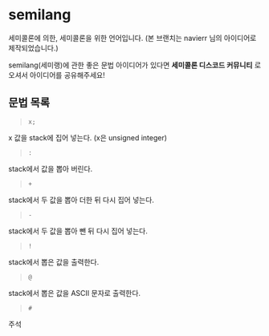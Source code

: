 # semilang

세미콜론에 의한, 세미콜론을 위한 언어입니다.
(본 브랜치는 navierr 님의 아이디어로 제작되었습니다.)

semilang(세미랭)에 관한 좋은 문법 아이디어가 있다면
**세미콜론 디스코드 커뮤니티** 로 오셔서 아이디어를 공유해주세요!

## 문법 목록

> ```x;```

x 값을 stack에 집어 넣는다. (x은 unsigned integer)

> ```:```

stack에서 값을 뽑아 버린다.

> ```+```

stack에서 두 값을 뽑아 더한 뒤 다시 집어 넣는다.

> ```-```

stack에서 두 값을 뽑아 뺀 뒤 다시 집어 넣는다.

> ```!```

stack에서 뽑은 값을 출력한다.

> ```@```

stack에서 뽑은 값을 ASCII 문자로 출력한다.

> ```#```

주석
